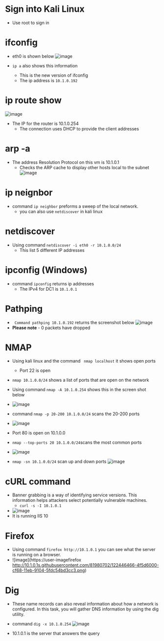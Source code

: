 # Sign into Kali Linux
- Use root to sign in

# ifconfig
- eth0 is shown below 
![image](https://user-images.githubusercontent.com/81980702/121723552-4540ea80-caac-11eb-888e-c5d4198cd0bb.png)

- ``ip a`` also shows this information
  - This is the new version of ifconfig 
  - The ip address is ``10.1.0.192``

# ip route show
![image](https://user-images.githubusercontent.com/81980702/121723753-889b5900-caac-11eb-8e4e-9736bc0a2d70.png)
- The IP for the router is 10.1.0.254
  - The connection uses DHCP to provide the client addresses 

# arp -a
- The address Resolution Protocol on this vm is 10.1.0.1
  - Checks the ARP cache to display other hosts local to the subnet
![image](https://user-images.githubusercontent.com/81980702/121723909-bda7ab80-caac-11eb-8d56-519cbe325239.png)

# ip neignbor
- command ``ip neighbor`` preforms a sweep of the local network. 
  - you can also use ``netdiscover`` in kali linux

# netdiscover 
- Using command ``netdiscover -i eth0 -r 10.1.0.0/24``
  - This list 5 different IP addresses 

# ipconfig (Windows)
- command ``ipconfig`` returns ip addresses
  - The IPv4 for DC1 is ``10.1.0.1``

# Pathping
- `` Command pathping 10.1.0.192`` returns the screenshot below 
![image](https://user-images.githubusercontent.com/81980702/121973589-40499880-cd43-11eb-893a-bf520e066a14.png)
- **Please note** - 0 packets have dropped

# NMAP
- Using kali linux and the command `` nmap localhost`` it shows open ports
  - Port 22 is open 

- ``nmap 10.1.0.0/24`` shows a list of ports that are open on the network

- Using command ``nmap -A 10.1.0.254`` shows this in the screen shot below 
- ![image](https://user-images.githubusercontent.com/81980702/121973951-fca35e80-cd43-11eb-83f5-97cdcf30bf5e.png)

- command ``nmap -p 20-200 10.1.0.0/24`` scans the 20-200 ports
- ![image](https://user-images.githubusercontent.com/81980702/122444912-a2ceae80-cf66-11eb-8c67-4e3f22755d56.png)
- Port 80 is open on 10.1.0.0

- ``nmap --top-ports 20 10.1.0.0/24``scans the most common ports
- ![image](https://user-images.githubusercontent.com/81980702/122445304-0bb62680-cf67-11eb-8464-bd7931f6584a.png)

- ``nmap -sn 10.1.0.0/24`` scan up and down ports 
![image](https://user-images.githubusercontent.com/81980702/122445653-5e8fde00-cf67-11eb-8fbd-9411dc2f4510.png)

# cURL command 
- Banner grabbing is a way of identifying service versions. This information helps attackers select potentially vulnerable machines.
  - ``curl -s -I 10.1.0.1``
- ![image](https://user-images.githubusercontent.com/81980702/122446063-dbbb5300-cf67-11eb-9435-6fb57dd990fd.png)
- It is running IIS 10

# Firefox
- Using command ``firefox http://10.1.0.1`` you can see what the server is running on a browser.
- ![image](https://user-imagefirefox http://10.1.0.1s.githubusercontent.com/81980702/122446466-4f5d6000-cf68-11eb-9104-5fdc54bd3cc3.png)

# Dig
- These name records can also reveal information about how a network is configured. In this task, you will gather DNS information by using the dig utility.

- command ``dig -x 10.1.0.254``
![image](https://user-images.githubusercontent.com/81980702/122446868-c1ce4000-cf68-11eb-9023-5313bc754373.png)
- 10.1.0.1 is the server that answers the query 

















